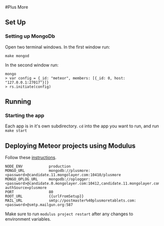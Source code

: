 #Plus More

## Set Up

### Setting up MongoDb

Open two terminal windows.
In the first window run:

    make mongod

In the second window run:

	mongo
	> var config = {_id: "meteor", members: [{_id: 0, host: "127.0.0.1:27017"}]}
	> rs.initiate(config)

## Running

### Starting the app
Each app is in it's own subdirectory. ```cd``` into the app you want to run, and run ```make start```

## Deploying Meteor projects using Modulus

Follow these [instructions](https://modulus.io/codex/meteor_apps).

	NODE_ENV			production
	MONGO_URL			mongodb://plusmore:<password>@candidate.11.mongolayer.com:10410/plusmore
	MONGO_OPLOG_URL		mongodb://oplogger:<password>@candidate.0.mongolayer.com:10412,candidate.11.mongolayer.com:10410/local?authSource=plusmore
	PORT				80
	ROOT_URL			{{urlFromSetup}}
	MAIL_URL			smtp://postmaster%40plusmoretablets.com:<password>@smtp.mailgun.org:587

Make sure to run ```modulus project restart``` after any changes to environment variables.
